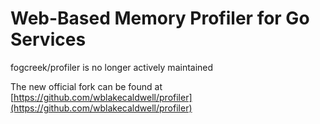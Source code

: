 Web-Based Memory Profiler for Go Services
=========================================

fogcreek/profiler is no longer actively maintained

The new official fork can be found at [https://github.com/wblakecaldwell/profiler](https://github.com/wblakecaldwell/profiler)

